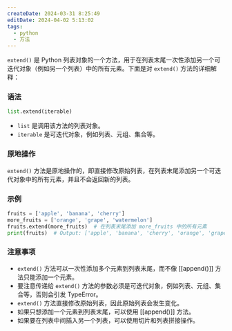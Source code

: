 ```yaml
---
createDate: 2024-03-31 8:25:49
editDate: 2024-04-02 5:13:02
tags:
  - python
  - 方法
---
```

`extend()` 是 Python 列表对象的一个方法，用于在列表末尾一次性添加另一个可迭代对象（例如另一个列表）中的所有元素。下面是对 `extend()` 方法的详细解释：

### 语法
```python
list.extend(iterable)
```

- `list` 是调用该方法的列表对象。
- `iterable` 是可迭代对象，例如列表、元组、集合等。

### 原地操作
`extend()` 方法是原地操作的，即直接修改原始列表，在列表末尾添加另一个可迭代对象中的所有元素，并且不会返回新的列表。

### 示例
```python
fruits = ['apple', 'banana', 'cherry']
more_fruits = ['orange', 'grape', 'watermelon']
fruits.extend(more_fruits)  # 在列表末尾添加 more_fruits 中的所有元素
print(fruits)  # Output: ['apple', 'banana', 'cherry', 'orange', 'grape', 'watermelon']
```

### 注意事项
- `extend()` 方法可以一次性添加多个元素到列表末尾，而不像 [[append()]] 方法只能添加一个元素。
- 要注意传递给 `extend()` 方法的参数必须是可迭代对象，例如列表、元组、集合等，否则会引发 TypeError。
- `extend()` 方法直接修改原始列表，因此原始列表会发生变化。
- 如果只想添加一个元素到列表末尾，可以使用 [[append()]] 方法。
- 如果要在列表中间插入另一个列表，可以使用切片和列表拼接操作。